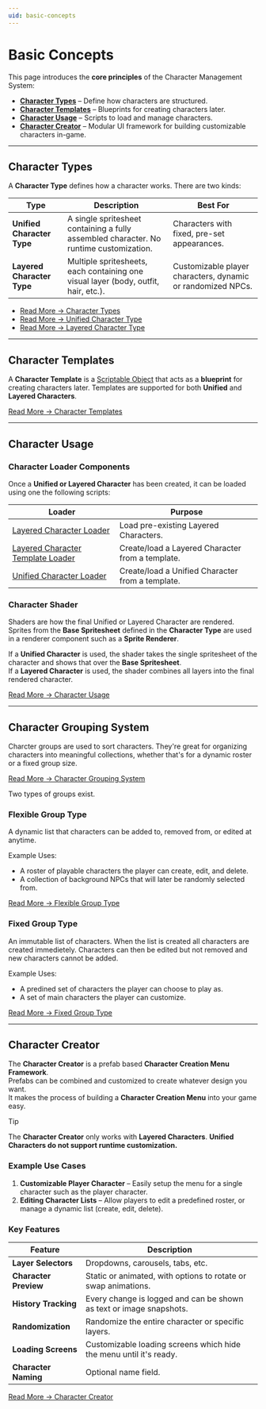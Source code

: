 ```yaml
---
uid: basic-concepts
---
```


# Basic Concepts

This page introduces the **core principles** of the Character Management System:  
- [**Character Types**](#character-types) – Define how characters are structured.  
- [**Character Templates**](#character-templates) – Blueprints for creating characters later.  
- [**Character Usage**](#character-usage) – Scripts to load and manage characters.  
- [**Character Creator**](#character-creator) – Modular UI framework for building customizable characters in-game.  

---

## Character Types
A **Character Type** defines how a character works. There are two kinds:

| Type                       | Description                                                                            | Best For                                                    |
| -------------------------- | -------------------------------------------------------------------------------------- | ----------------------------------------------------------- |
| **Unified Character Type** | A single spritesheet containing a fully assembled character. No runtime customization. | Characters with fixed, pre-set appearances.                 |
| **Layered Character Type** | Multiple spritesheets, each containing one visual layer (body, outfit, hair, etc.).    | Customizable player characters, dynamic or randomized NPCs. |

- [Read More → Character Types](xref:character-types)  
- [Read More → Unified Character Type](xref:unified-character-type)  
- [Read More → Layered Character Type](xref:layered-character-type)  

---

## Character Templates
A **Character Template** is a [Scriptable Object](https://docs.unity3d.com/6000.0/Documentation/Manual/class-ScriptableObject.html) that acts as a **blueprint** for creating characters later. Templates are supported for both **Unified** and **Layered Characters**.

[Read More → Character Templates](xref:character-templates)  

---

## Character Usage

### Character Loader Components
Once a **Unified or Layered Character** has been created, it can be loaded using one the following scripts:

| Loader                                                                                      | Purpose                                          |
| ------------------------------------------------------------------------------------------- | ------------------------------------------------ |
| [Layered Character Loader](xref:character-usage#layered-character-loader)                   | Load pre-existing Layered Characters.            |
| [Layered Character Template Loader](xref:character-usage#layered-character-template-loader) | Create/load a Layered Character from a template. |
| [Unified Character Loader](xref:character-usage#unified-character-loader)                   | Create/load a Unified Character from a template. |

### Character Shader
Shaders are how the final Unified or Layered Character are rendered. Sprites from the **Base Spritesheet** defined in the **Character Type** are used in a renderer component such as a **Sprite Renderer**.

If a **Unified Character** is used, the shader takes the single spritesheet of the character and shows that over the **Base Spritesheet**.  
If a **Layered Character** is used, the shader combines all layers into the final rendered character.  

[Read More → Character Usage](xref:character-usage)  

---

## Character Grouping System

Charcter groups are used to sort characters. They're great for organizing characters into meaningful collections, whether that's for a dynamic roster or a fixed group size.

[Read More → Character Grouping System](xref:character-grouping-system)  

Two types of groups exist.  

### Flexible Group Type
A dynamic list that characters can be added to, removed from, or edited at anytime.

Example Uses:
- A roster of playable characters the player can create, edit, and delete.  
- A collection of background NPCs that will later be randomly selected from.  

[Read More → Flexible Group Type](xref:character-grouping-system#flexible-group-type)  
### Fixed Group Type
An immutable list of characters. When the list is created all characters are created immedietely. Characters can then be edited but not removed and new characters cannot be added.

Example Uses:
- A predined set of characters the player can choose to play as.  
- A set of main characters the player can customize.  

[Read More → Fixed Group Type](xref:character-grouping-system#fixed-group-type)  

---

## Character Creator
The **Character Creator** is a prefab based **Character Creation Menu Framework**.  
Prefabs can be combined and customized to create whatever design you want.  
It makes the process of building a **Character Creation Menu** into your game easy.  

> [!TIP]  
> The **Character Creator** only works with **Layered Characters**. **Unified Characters do not support runtime customization.**

### Example Use Cases
1. **Customizable Player Character** – Easily setup the menu for a single character such as the player character. 
2. **Editing Character Lists** – Allow players to edit a predefined roster, or manage a dynamic list (create, edit, delete).  

### Key Features
| Feature               | Description                                                         |
| --------------------- | ------------------------------------------------------------------- |
| **Layer Selectors**   | Dropdowns, carousels, tabs, etc.                                    |
| **Character Preview** | Static or animated, with options to rotate or swap animations.      |
| **History Tracking**  | Every change is logged and can be shown as text or image snapshots. |
| **Randomization**     | Randomize the entire character or specific layers.                  |
| **Loading Screens**   | Customizable loading screens which hide the menu until it's ready.  |
| **Character Naming**  | Optional name field.                                                |

[Read More → Character Creator](xref:character-creator-overview)